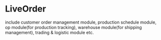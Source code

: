 # LiveOrder
include customer order management module, production schedule module, op
module(for production tracking), warehouse module(for shipping
management), trading & logistic module etc.
